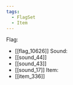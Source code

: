 ```yaml
---
tags:
  - FlagSet
  - Item
---
```

Flag:
- [[flag_10626]]
Sound:
- [[sound_44]]
- [[sound_43]]
- [[sound_17]]
Item:
- [[item_336]]
